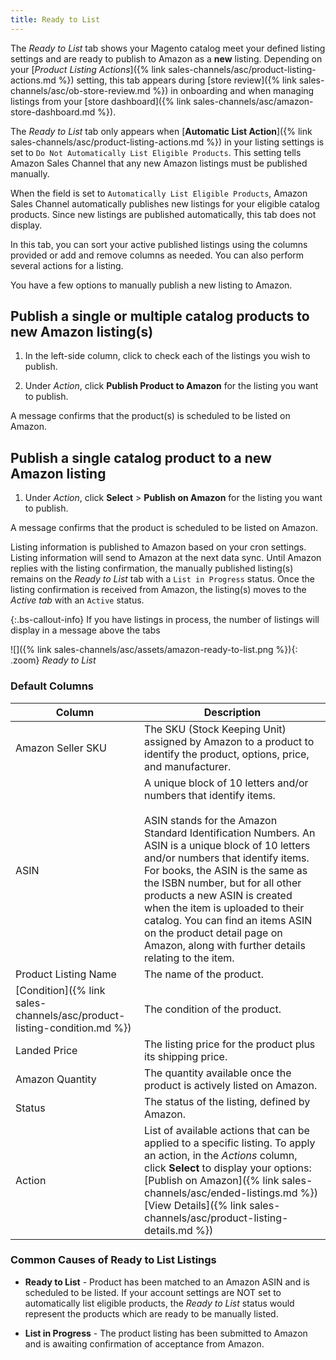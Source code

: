 ```yaml
---
title: Ready to List
---
```



The _Ready to List_ tab shows your Magento catalog meet your defined listing settings and are ready to publish to Amazon as a **new** listing. Depending on your [_Product Listing Actions_]({% link sales-channels/asc/product-listing-actions.md %}) setting, this tab appears during [store review]({% link sales-channels/asc/ob-store-review.md %}) in onboarding and when managing listings from your [store dashboard]({% link sales-channels/asc/amazon-store-dashboard.md %}).

The _Ready to List_ tab only appears when [**Automatic List Action**]({% link sales-channels/asc/product-listing-actions.md %}) in your listing settings is set to `Do Not Automatically List Eligible Products`. This setting tells Amazon Sales Channel that any new Amazon listings must be published manually.

When the field is set to `Automatically List Eligible Products`, Amazon Sales Channel automatically publishes new listings for your eligible catalog products. Since new listings are published automatically, this tab does not display.

In this tab, you can sort your active published listings using the columns provided or add and remove columns as needed. You can also perform several actions for a listing.

You have a few options to manually publish a new listing to Amazon.

## Publish a single or multiple catalog products to new Amazon listing(s)

1. In the left-side column, click to check each of the listings you wish to publish.

1. Under _Action_, click **Publish Product to Amazon** for the listing you want to publish.

A message confirms that the product(s) is scheduled to be listed on Amazon.

## Publish a single catalog product to a new Amazon listing

1. Under _Action_, click **Select** > **Publish on Amazon** for the listing you want to publish.

A message confirms that the product is scheduled to be listed on Amazon.

Listing information is published to Amazon based on your cron settings. Listing information will send to Amazon at the next data sync. Until Amazon replies with the listing confirmation, the manually published listing(s) remains on the _Ready to List_ tab with a `List in Progress` status. Once the listing confirmation is received from Amazon, the listing(s) moves to the _Active tab_ with an `Active` status.

{:.bs-callout-info}
If you have listings in process, the number of listings will display in a message above the tabs

![]({% link sales-channels/asc/assets/amazon-ready-to-list.png %}){: .zoom}
_Ready to List_

### Default Columns

|Column|Description|
|---|---|
|Amazon Seller SKU|The SKU (Stock Keeping Unit) assigned by Amazon to a product to identify the product, options, price, and manufacturer.|
|ASIN|A unique block of 10 letters and/or numbers that identify items.<br/><br/>ASIN stands for the Amazon Standard Identification Numbers. An ASIN is a unique block of 10 letters and/or numbers that identify items. For books, the ASIN is the same as the ISBN number, but for all other products a new ASIN is created when the item is uploaded to their catalog. You can find an items ASIN on the product detail page on Amazon, along with further details relating to the item.|
|Product Listing Name|The name of the product.|
|[Condition]({% link sales-channels/asc/product-listing-condition.md %})|The condition of the product.|
|Landed Price|The listing price for the product plus its shipping price.|
|Amazon Quantity|The quantity available once the product is actively listed on Amazon.|
|Status|The status of the listing, defined by Amazon.|
|Action|List of available actions that can be applied to a specific listing. To apply an action, in the _Actions_ column, click **Select** to display your options:<br/>[Publish on Amazon]({% link sales-channels/asc/ended-listings.md %})<br/>[View Details]({% link sales-channels/asc/product-listing-details.md %})|

### Common Causes of Ready to List Listings

- **Ready to List** - Product has been matched to an Amazon ASIN and is scheduled to be listed. If your account settings are NOT set to automatically list eligible products, the _Ready to List_ status would represent the products which are ready to be manually listed.

- **List in Progress** - The product listing has been submitted to Amazon and is awaiting confirmation of acceptance from Amazon.
